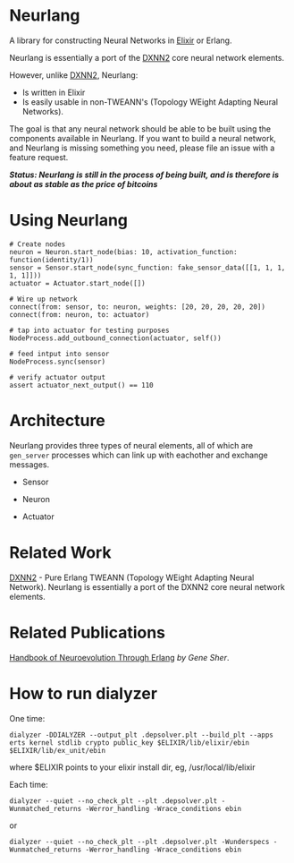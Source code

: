 # Neurlang


A library for constructing Neural Networks in [Elixir](http://elixir-lang.org/) or Erlang.  

Neurlang is essentially a port of the [DXNN2](https://github.com/CorticalComputer/DXNN2) core neural network elements.  

However, unlike [DXNN2](https://github.com/CorticalComputer/DXNN2), Neurlang:

* Is written in Elixir
* Is easily usable in non-TWEANN's (Topology WEight Adapting Neural Networks).  

The goal is that any neural network should be able to be built using the components available in Neurlang.  If you want to build a neural network, and Neurlang is missing something you need, please file an issue with a feature request.

___Status: Neurlang is still in the process of being built, and is therefore is about as stable as the price of bitcoins___

# Using Neurlang

    # Create nodes
    neuron = Neuron.start_node(bias: 10, activation_function: function(identity/1))
    sensor = Sensor.start_node(sync_function: fake_sensor_data([[1, 1, 1, 1, 1]]))
    actuator = Actuator.start_node([])

    # Wire up network
    connect(from: sensor, to: neuron, weights: [20, 20, 20, 20, 20])
    connect(from: neuron, to: actuator)

    # tap into actuator for testing purposes
    NodeProcess.add_outbound_connection(actuator, self())

    # feed intput into sensor
    NodeProcess.sync(sensor)

    # verify actuator output
    assert actuator_next_output() == 110


# Architecture

Neurlang provides three types of neural elements, all of which are <code>gen_server</code> processes which can link up with eachother and exchange messages.

* Sensor 

* Neuron

* Actuator

# Related Work

[DXNN2](https://github.com/CorticalComputer/DXNN2) - Pure Erlang TWEANN (Topology WEight Adapting Neural Network).  Neurlang is essentially a port of the DXNN2 core neural network elements.  

# Related Publications

[Handbook of Neuroevolution Through Erlang](http://www.amazon.com/Handbook-Neuroevolution-Through-Erlang-Gene/dp/1461444624) _by Gene Sher_.

# How to run dialyzer

One time:

    dialyzer -DDIALYZER --output_plt .depsolver.plt --build_plt --apps erts kernel stdlib crypto public_key $ELIXIR/lib/elixir/ebin $ELIXIR/lib/ex_unit/ebin

where $ELIXIR points to your elixir install dir, eg, /usr/local/lib/elixir

Each time:

    dialyzer --quiet --no_check_plt --plt .depsolver.plt -Wunmatched_returns -Werror_handling -Wrace_conditions ebin

or

    dialyzer --quiet --no_check_plt --plt .depsolver.plt -Wunderspecs -Wunmatched_returns -Werror_handling -Wrace_conditions ebin

